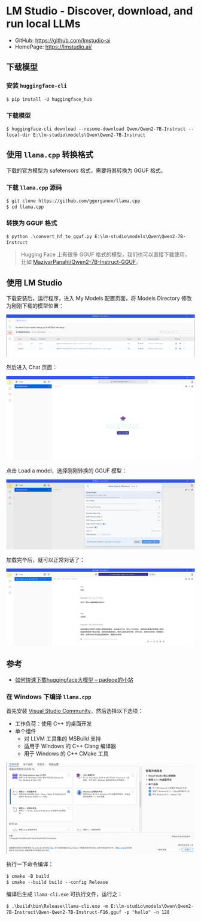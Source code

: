 # LM Studio - Discover, download, and run local LLMs

* GitHub: https://github.com/lmstudio-ai
* HomePage: https://lmstudio.ai/

## 下载模型

### 安装 `huggingface-cli`

```
$ pip install -U huggingface_hub
```

### 下载模型

```
$ huggingface-cli download --resume-download Qwen/Qwen2-7B-Instruct --local-dir E:\lm-studio\models\Qwen\Qwen2-7B-Instruct
```

## 使用 `llama.cpp` 转换格式

下载的官方模型为 safetensors 格式，需要将其转换为 GGUF 格式。

### 下载 `llama.cpp` 源码

```
$ git clone https://github.com/ggerganov/llama.cpp
$ cd llama.cpp
```

### 转换为 GGUF 格式

```
$ python .\convert_hf_to_gguf.py E:\lm-studio\models\Qwen\Qwen2-7B-Instruct
```

> Hugging Face 上有很多 GGUF 格式的模型，我们也可以直接下载使用，比如 [MaziyarPanahi/Qwen2-7B-Instruct-GGUF](https://huggingface.co/MaziyarPanahi/Qwen2-7B-Instruct-GGUF)。

## 使用 LM Studio

下载安装后，运行程序，进入 My Models 配置页面，将 Models Directory 修改为刚刚下载的模型位置：

![](./images/llm-studio-my-models.png)

然后进入 Chat 页面：

![](./images/llm-studio-chat.png)

点击 Load a model，选择刚刚转换的 GGUF 模型：

![](./images/llm-studio-load-a-model.png)

加载完毕后，就可以正常对话了：

![](./images/llm-studio-chat-2.png)

## 参考

* [如何快速下载huggingface大模型 – padeoe的小站](https://padeoe.com/huggingface-large-models-downloader/)

### 在 Windows 下编译 `llama.cpp`

首先安装 [Visual Studio Community](https://visualstudio.microsoft.com/de/vs/community/)，然后选择以下选项：

* 工作负荷：使用 C++ 的桌面开发
* 单个组件
    * 对 LLVM 工具集的 MSBuild 支持
    * 适用于 Windows 的 C++ Clang 编译器
    * 用于 Windows 的 C++ CMake 工具

![](./images/vs-installer.png)

执行一下命令编译：

```
$ cmake -B build
$ cmake --build build --config Release
```

编译后生成 `llama-cli.exe` 可执行文件，运行之：

```
$ .\build\bin\Release\llama-cli.exe -m E:\lm-studio\models\Qwen\Qwen2-7B-Instruct\Qwen-Qwen2-7B-Instruct-F16.gguf -p "hello" -n 128
```
